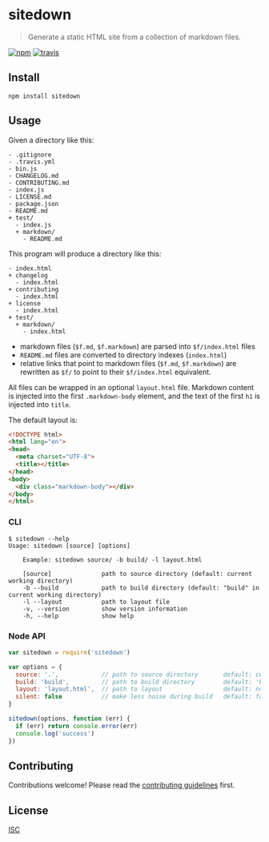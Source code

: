 # sitedown

> Generate a static HTML site from a collection of markdown files.

[![npm][npm-image]][npm-url]
[![travis][travis-image]][travis-url]

[npm-image]: https://img.shields.io/npm/v/sitedown.svg?style=flat-square
[npm-url]: https://www.npmjs.com/package/sitedown
[travis-image]: https://img.shields.io/travis/ungoldman/sitedown.svg?style=flat-square
[travis-url]: https://travis-ci.org/ungoldman/sitedown

## Install

```
npm install sitedown
```

## Usage

Given a directory like this:

```
- .gitignore
- .travis.yml
- bin.js
- CHANGELOG.md
- CONTRIBUTING.md
- index.js
- LICENSE.md
- package.json
- README.md
+ test/
  - index.js
  + markdown/
    - README.md
```

This program will produce a directory like this:

```
- index.html
+ changelog
  - index.html
+ contributing
  - index.html
+ license
  - index.html
+ test/
  + markdown/
    - index.html
```

- markdown files (`$f.md`, `$f.markdown`) are parsed into `$f/index.html` files
- `README.md` files are converted to directory indexes (`index.html`)
- relative links that point to markdown files (`$f.md`, `$f.markdown`) are rewritten as `$f/` to point to their `$f/index.html` equivalent.

All files can be wrapped in an optional `layout.html` file. Markdown content is injected into the first `.markdown-body` element, and the text of the first `h1` is injected into `title`.

The default layout is:

```html
<!DOCTYPE html>
<html lang="en">
<head>
  <meta charset="UTF-8">
  <title></title>
</head>
<body>
  <div class="markdown-body"></div>
</body>
</html>
```

### CLI

```
$ sitedown --help
Usage: sitedown [source] [options]

    Example: sitedown source/ -b build/ -l layout.html

    [source]              path to source directory (default: current working directory)
    -b --build            path to build directory (default: "build" in current working directory)
    -l --layout           path to layout file
    -v, --version         show version information
    -h, --help            show help
```

### Node API

```js
var sitedown = require('sitedown')

var options = {
  source: '.',            // path to source directory       default: cwd
  build: 'build',         // path to build directory        default: 'build' in cwd
  layout: 'layout.html',  // path to layout                 default: none
  silent: false           // make less noise during build   default: false
}

sitedown(options, function (err) {
  if (err) return console.error(err)
  console.log('success')
})
```

## Contributing

Contributions welcome! Please read the [contributing guidelines](CONTRIBUTING.md) first.

## License

[ISC](LICENSE.md)
